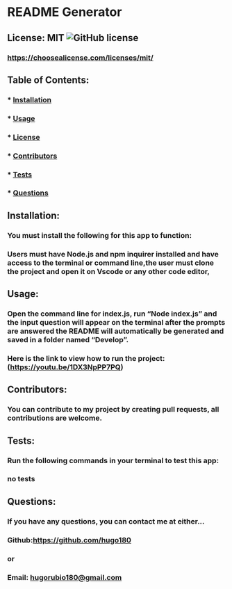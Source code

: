 # README Generator

## License: MIT ![GitHub license](https://img.shields.io/github/license/Naereen/StrapDown.js.svg)

### https://choosealicense.com/licenses/mit/

## Table of Contents:

### \* [Installation](#installation)

### \* [Usage](#usage)

### \* [License](#license)

### \* [Contributors](#contributors)

### \* [Tests](#tests)

### \* [Questions](#questions)

## Installation:

### You must install the following for this app to function:

### Users must have Node.js and npm inquirer installed and have access to the terminal or command line,the user must clone the project and open it on Vscode or any other code editor,

## Usage:

### Open the command line for index.js, run “Node index.js” and the input question will appear on the terminal after the prompts are answered the README will automatically be generated and saved in a folder named “Develop”.
### Here is the link to view how to run the project: (https://youtu.be/1DX3NpPP7PQ)


## Contributors:

### You can contribute to my project by creating pull requests, all contributions are welcome.

## Tests:

### Run the following commands in your terminal to test this app:

### no tests

## Questions:

### If you have any questions, you can contact me at either...

### Github:https://github.com/hugo180

### or

### Email: hugorubio180@gmail.com
